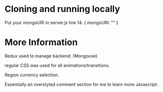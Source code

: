 # Cloning and running locally
Put your mongoURI in server.js line 14.
{
    mongoURI: ""
}

# More Information
Redux used to manage backend. (Mongoose)

regular CSS was used for all animations/transitions.

Region currency selection.

Essentially an overstyled comment section for me to
learn more Javascript.